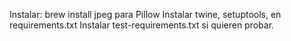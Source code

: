 Instalar: brew install jpeg para Pillow
Instalar twine, setuptools, en requirements.txt
Instalar test-requirements.txt si quieren probar.